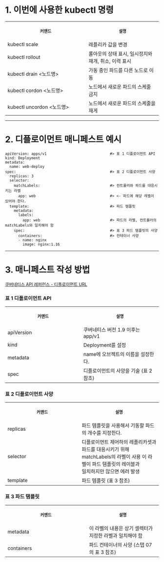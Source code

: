 # 1. 이번에 사용한 kubectl 명령

<table>
<tr>
<th align="center">
<img width="441" height="1">
<p> 
<small>
커맨드 
</small>
</p>
</th>
<th align="center">
<img width="441" height="1">
<p> 
<small>
설명
</small>
</p>
</th>
</tr>
<tr>
<td>
<!-- REMOVE THE BACKSLASHES -->
kubectl scale
</td>
<td>
<!-- REMOVE THE BACKSLASHES -->
레플리카 값을 변경
</td>
</tr>
<tr>
<td>
<!-- REMOVE THE BACKSLASHES -->
kubectl rollout
</td>
<td>
롤아웃의 상태 표시, 일시정지와 재개, 취소, 이력 표시
</td>
</tr>
<tr>
<td>
<!-- REMOVE THE BACKSLASHES -->
kubectl drain <노드명>
</td>
<td>
가동 중인 파드를 다른 노드로 이동
</td>
</tr>
<tr>
<td>
<!-- REMOVE THE BACKSLASHES -->
kubectl cordon <노드명>
</td>
<td>
노드에서 새로운 파드의 스케줄 금지
</td>
</tr>

<tr>
<td>
<!-- REMOVE THE BACKSLASHES -->
kubectl uncordon <노드명>
</td>
<td>
노드에서 새로운 파드의 스케줄을 재게
</td>
</tr>
</table>

----

# 2. 디플로이먼트 매니페스트 예시

```
apiVersion: apps/v1                             #> 표 1 디플로이먼트 API
kind: Deployment
metadata:
  name: web-deploy
spec:                                           #> 표 2 디플로이먼트 사양
  replicas: 3
  selector:                                     
    matchLabels:                                #> 컨트롤러와 파드를 대응시키는 라벨
      app: web                                  #> <- 파드에 해당 레벨이 있어야 한다.
  template:                                     #> 파드 템플릿
    metadata:
      labels:
        app: web                                #> 파드의 라벨, 컨트롤러의 matchLabels와 일치해야 함
    spec:                                       #> 표 3 파드 템플릿의 사양 
      containers:                               #> 컨테이너 사양
      - name: nginx
        image: nginx:1.16
```

----

# 3. 매니페스트 작성 방법

[쿠버네티스 API 레퍼런스 - 디플로이먼트 URL](https://kubernetes.io/docs/reference/kubernetes-api/workload-resources/deployment-v1/)

### 표 1 디플로이먼트 API 
<table>
<tr>
<th align="center">
<img width="441" height="1">
<p> 
<small>
커맨드 
</small>
</p>
</th>
<th align="center">
<img width="441" height="1">
<p> 
<small>
설명
</small>
</p>
</th>
</tr>
<tr>
<td>
<!-- REMOVE THE BACKSLASHES -->
apiVersion
</td>
<td>
<!-- REMOVE THE BACKSLASHES -->
쿠버네티스 버전 1.9 이후는 app/v1
</td>
</tr>
<tr>
<td>
<!-- REMOVE THE BACKSLASHES -->
kind
</td>
<td>
Deployment를 설정
</td>
</tr>
<tr>
<td>
<!-- REMOVE THE BACKSLASHES -->
metadata
</td>
<td>
name에 오브젝트의 이름을 설정한다.
</td>
</tr>
<tr>
<td>
<!-- REMOVE THE BACKSLASHES -->
spec
</td>
<td>
디플로이먼트의 사양을 기술 (표 2 참조)
</td>
</tr>
</table>


### 표 2 디플로이먼트 사양
<table>
<tr>
<th align="center">
<img width="441" height="1">
<p> 
<small>
커맨드 
</small>
</p>
</th>
<th align="center">
<img width="441" height="1">
<p> 
<small>
설명
</small>
</p>
</th>
</tr>
<tr>
<td>
<!-- REMOVE THE BACKSLASHES -->
replicas 
</td>
<td>
<!-- REMOVE THE BACKSLASHES -->
파드 템플릿을 사용해서 기동할 파드의 개수를 지정한다.
</td>
</tr>
<tr>
<td>
<!-- REMOVE THE BACKSLASHES -->
selector
</td>
<td>
디플로이먼트 제어하의 레플리카셋과 파드를 대응시키기 위해 <br> matchLabels의 라벨이 사용 이 라벨이 파드 템플릿의 레이블과 <br> 일치하지만 않으면 에러 발생
</td>
</tr>
<tr>
<td>
<!-- REMOVE THE BACKSLASHES -->
template
</td>
<td>
파드 템플릿 (표 3 참조)
</td>
</tr>
</table>

### 표 3 파드 탬플릿
<table>
<tr>
<th align="center">
<img width="441" height="1">
<p> 
<small>
커맨드 
</small>
</p>
</th>
<th align="center">
<img width="441" height="1">
<p> 
<small>
설명
</small>
</p>
</th>
</tr>
<tr>
<td>
<!-- REMOVE THE BACKSLASHES -->
metadata
</td>
<td>
<!-- REMOVE THE BACKSLASHES -->
이 라벨의 내용은 상기 셀렉터가 지정한 라벨과 일치해야 함
</td>
</tr>
<tr>
<td>
<!-- REMOVE THE BACKSLASHES -->
containers
</td>
<td>
파드 컨테이너의 사양 (스탭 07의 표 3 참조)
</td>
</tr>
</table>